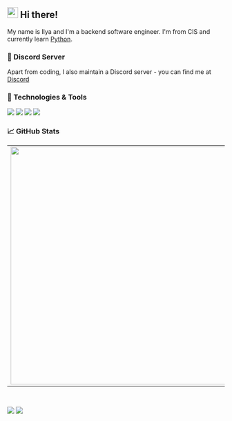 ## <img src="https://raw.githubusercontent.com/extremecodetv/extremecodetv/master/wave.gif" width="25px"> Hi there! 

My name is Ilya and I'm a backend software engineer. I'm from CIS and currently learn [Python](https://www.python.org/). 

### 💬 Discord Server

Apart from coding, I also maintain a Discord server - you can find me at [Discord](https://discord.gg/2j5sNpVvxv)

### 🔧 Technologies & Tools

![](https://img.shields.io/badge/OS-Linux-informational?style=flat-square&logo=linux&logoColor=white&color=5194f0&bgcolor=110d17)
![](https://img.shields.io/badge/Cloud-Google_Drive-informational?style=flat-square&logo=googledrive&logoColor=white&color=5194f0)
![](https://img.shields.io/badge/Editor-VS%20Code-informational?style=flat-square&logo=visual-studio-code&logoColor=white&color=5194f0)
![](https://img.shields.io/badge/Code-Python-informational?style=flat-square&logo=python&logoColor=white&color=5194f0)

### 📈 GitHub Stats
<p align="center">
  <table>
  <tr>
      <td><img width="550px" align="left" src="https://github-readme-stats.vercel.app/api?username=simonenkoilya&hide_border=true&count_private=false&layout=compact&hide_title=true&show_icons=true&theme=dark&icon_color=5194f0&bg_color=0d1117" /></td>
      <td><img width="550px" src="https://github-readme-stats.vercel.app/api/top-langs/?username=simonenkoilya&layout=compact&hide_border=true&hide_title=true&theme=dark&icon_color=5194f0&bg_color=0d1117" /></td>
  </tr>   
</table>
</p>

<br />

<p>
  <a href="https://t.me/simonenkoilya"><img src="https://img.shields.io/badge/-simonenkoilya-5194f0?style=flat-square&logo=telegram" /></a>
  <img src="https://visitor-badge.glitch.me/badge?page_id=simonenkoilya.visitor-badge&color=5194f0" />
</p>
